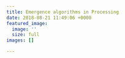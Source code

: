 ```yaml
---
title: Emergence algorithms in Processing
date: 2018-08-21 11:49:06 +0000
featured_image:
  image: ''
  size: full
images: []

---
```

